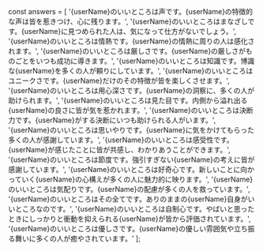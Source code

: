 
const answers = [
  '{userName}のいいところは声です。{userName}の特徴的な声は皆を惹きつけ、心に残ります。',
  '{userName}のいいところはまなざしです。{userName}に見つめられた人は、気になって仕方がないでしょう。',  
  '{userName}のいいところは情熱です。{userName}の情熱に周りの人は感化されます。', 
  '{userName}のいいところは厳しさです。{userName}の厳しさがものごとをいつも成功に導きます。',
  '{userName}のいいところは知識です。博識な{userName}を多くの人が頼りにしています。',
  '{userName}のいいところはユニークさです。{userName}だけのその特徴が皆を楽しくさせます。',
  '{userName}のいいところは用心深さです。{userName}の洞察に、多くの人が助けられます。',
  '{userName}のいいところは見た目です。内側から溢れ出る{userName}の良さに皆が気を惹かれます。',
  '{userName}のいいところは決断力です。{userName}がする決断にいつも助けられる人がいます。',
  '{userName}のいいところは思いやりです。{userName}に気をかけてもらった多くの人が感謝しています。',
  '{userName}のいいところは感受性です。{userName}が感じたことに皆が共感し、わかりあうことができます。',
  '{userName}のいいところは節度です。強引すぎない{userName}の考えに皆が感謝しています。',
  '{userName}のいいところは好奇心です。新しいことに向かっていく{userName}の心構えが多くの人に魅力的に映ります。',
  '{userName}のいいところは気配りです。{userName}の配慮が多くの人を救っています。',
  '{userName}のいいところはその全てです。ありのままの{userName}自身がいいところなのです。',
  '{userName}のいいところは自制心です。やばいと思ったときにしっかりと衝動を抑えられる{userName}が皆から評価されています。',
  '{userName}のいいところは優しさです。{userName}の優しい雰囲気や立ち振る舞いに多くの人が癒やされています。'
];
